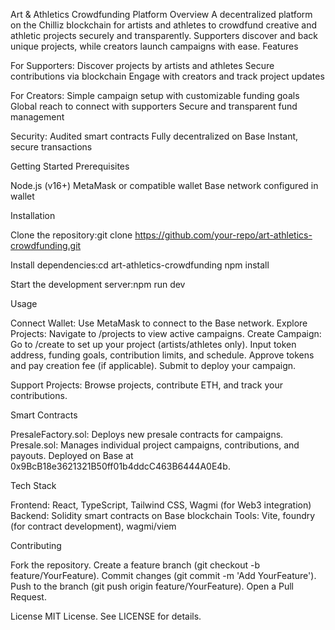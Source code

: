 Art & Athletics Crowdfunding Platform
Overview
A decentralized platform on the Chilliz blockchain for artists and athletes to crowdfund creative and athletic projects securely and transparently. Supporters discover and back unique projects, while creators launch campaigns with ease.
Features

For Supporters:
Discover projects by artists and athletes
Secure contributions via blockchain
Engage with creators and track project updates

For Creators:
Simple campaign setup with customizable funding goals
Global reach to connect with supporters
Secure and transparent fund management

Security:
Audited smart contracts
Fully decentralized on Base
Instant, secure transactions

Getting Started
Prerequisites

Node.js (v16+)
MetaMask or compatible wallet
Base network configured in wallet

Installation

Clone the repository:git clone https://github.com/your-repo/art-athletics-crowdfunding.git

Install dependencies:cd art-athletics-crowdfunding
npm install

Start the development server:npm run dev

Usage

Connect Wallet: Use MetaMask to connect to the Base network.
Explore Projects: Navigate to /projects to view active campaigns.
Create Campaign: Go to /create to set up your project (artists/athletes only).
Input token address, funding goals, contribution limits, and schedule.
Approve tokens and pay creation fee (if applicable).
Submit to deploy your campaign.

Support Projects: Browse projects, contribute ETH, and track your contributions.

Smart Contracts

PresaleFactory.sol: Deploys new presale contracts for campaigns.
Presale.sol: Manages individual project campaigns, contributions, and payouts.
Deployed on Base at 0x9BcB18e3621321B50ff01b4ddcC463B6444A0E4b.

Tech Stack

Frontend: React, TypeScript, Tailwind CSS, Wagmi (for Web3 integration)
Backend: Solidity smart contracts on Base blockchain
Tools: Vite, foundry (for contract development), wagmi/viem

Contributing

Fork the repository.
Create a feature branch (git checkout -b feature/YourFeature).
Commit changes (git commit -m 'Add YourFeature').
Push to the branch (git push origin feature/YourFeature).
Open a Pull Request.

License
MIT License. See LICENSE for details.
